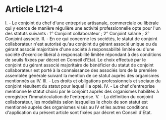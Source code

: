 # Article L121-4

I. - Le conjoint du chef d'une entreprise artisanale, commerciale ou libérale qui y exerce de manière régulière une activité professionnelle opte pour l'un des statuts suivants :   1° Conjoint collaborateur ;   2° Conjoint salarié ;   3° Conjoint associé.   II. - En ce qui concerne les sociétés, le statut de conjoint collaborateur n'est autorisé qu'au conjoint du gérant associé unique ou du gérant associé majoritaire d'une société à responsabilité limitée ou d'une société d'exercice libéral à responsabilité limitée répondant à des conditions de seuils fixées par décret en Conseil d'Etat.   Le choix effectué par le conjoint du gérant associé majoritaire de bénéficier du statut de conjoint collaborateur est porté à la connaissance des associés lors de la première assemblée générale suivant la mention de ce statut auprès des organismes mentionnés au IV.   III. - Les droits et obligations professionnels et sociaux du conjoint résultent du statut pour lequel il a opté.   IV. - Le chef d'entreprise mentionne le statut choisi par le conjoint auprès des organismes habilités à enregistrer l'immatriculation de l'entreprise.   V. - La définition du conjoint collaborateur, les modalités selon lesquelles le choix de son statut est mentionné auprès des organismes visés au IV et les autres conditions d'application du présent article sont fixées par décret en Conseil d'Etat.